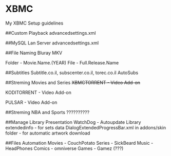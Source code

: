 XBMC
====

My XBMC Setup guidelines


##Custom Playback
advancedsettings.xml


##MySQL Lan Server
advancedsettings.xml


##File Naming
Bluray MKV

Folder - Movie.Name.(YEAR)
File - Full.Release.Name


##Subtitles
Subtitle.co.il, subscenter.co.il, torec.co.il
AutoSubs


##Streming Movies and Series
~~XBMCTORRENT - Video Add-on~~

KODITORRENT - Video Add-on

PULSAR - Video Add-on



##Streming NBA and Sports
??????????


##Manage Library Presentation
WatchDog - Autoupdate Library
extendedinfo - for sets data
DialogExtendedProgressBar.xml in addons/skin folder - for automatic artwork download


##Files Automation
Movies - CouchPotato
Series - SickBeard
Music - HeadPhones
Comics - omniverse
Games - Gamez (???)
